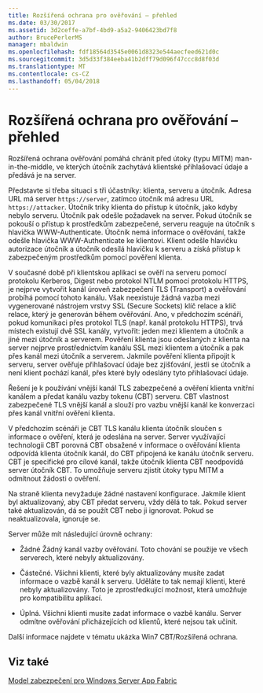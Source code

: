 ```yaml
---
title: Rozšířená ochrana pro ověřování – přehled
ms.date: 03/30/2017
ms.assetid: 3d2ceffe-a7bf-4bd9-a5a2-9406423bd7f8
author: BrucePerlerMS
manager: mbaldwin
ms.openlocfilehash: fdf18564d3545e0061d8323e544aecfeed621d0c
ms.sourcegitcommit: 3d5d33f384eeba41b2dff79d096f47ccc8d8f03d
ms.translationtype: MT
ms.contentlocale: cs-CZ
ms.lasthandoff: 05/04/2018
---
```

# <a name="extended-protection-for-authentication-overview"></a>Rozšířená ochrana pro ověřování – přehled
Rozšířená ochrana ověřování pomáhá chránit před útoky (typu MITM) man-in-the-middle, ve kterých útočník zachytává klientské přihlašovací údaje a předává je na server.  
  
 Představte si třeba situaci s tři účastníky: klienta, serveru a útočník. Adresa URL má server `https://server`, zatímco útočník má adresu URL `https://attacker`. Útočník triky klienta do přístup k útočník, jako kdyby nebylo serveru. Útočník pak odešle požadavek na server. Pokud útočník se pokouší o přístup k prostředkům zabezpečené, serveru reaguje na útočník s hlavička WWW-Authenticate. Útočník nemá informace o ověřování, takže odešle hlavička WWW-Authenticate ke klientovi. Klient odešle hlavičku autorizace útočník a útočník odesílá hlavičku k serveru a získá přístup k zabezpečeným prostředkům pomocí pověření klienta.  
  
 V současné době při klientskou aplikaci se ověří na serveru pomocí protokolu Kerberos, Digest nebo protokol NTLM pomocí protokolu HTTPS, je nejprve vytvořit kanál úroveň zabezpečení TLS (Transport) a ověřování probíhá pomocí tohoto kanálu. Však neexistuje žádná vazba mezi vygenerované nástrojem vrstvy SSL (Secure Sockets) klíč relace a klíč relace, který je generován během ověřování. Ano, v předchozím scénáři, pokud komunikaci přes protokol TLS (např. kanál protokolu HTTPS), trvá místech existují dvě SSL kanály, vytvořit: jeden mezi klientem a útočník a jiné mezi útočník a serverem. Pověření klienta jsou odeslaných z klienta na server nejprve prostřednictvím kanálu SSL mezi klientem a útočník a pak přes kanál mezi útočník a serverem. Jakmile pověření klienta připojit k serveru, server ověřuje přihlašovací údaje bez zjišťování, jestli se útočník a není klient pochází kanál, přes které byly odeslány tyto přihlašovací údaje.  
  
 Řešení je k používání vnější kanál TLS zabezpečené a ověření klienta vnitřní kanálem a předat kanálu vazby tokenu (CBT) serveru. CBT vlastnost zabezpečené TLS vnější kanál a slouží pro vazbu vnější kanál ke konverzaci přes kanál vnitřní ověření klienta.  
  
 V předchozím scénáři je CBT TLS kanálu klienta útočník sloučen s informace o ověření, která je odeslána na server. Server využívající technologii CBT porovná CBT obsažené v informace o ověřování klienta odpovídá klienta útočník kanál, do CBT připojená ke kanálu útočník serveru. CBT je specifické pro cílové kanál, takže útočník klienta CBT neodpovídá server útočník CBT. To umožňuje serveru zjistit útoky typu MITM a odmítnout žádosti o ověření.  
  
 Na straně klienta nevyžaduje žádné nastavení konfigurace. Jakmile klient byl aktualizovaný, aby CBT předat serveru, vždy dělá to tak. Pokud server také aktualizován, dá se použít CBT nebo ji ignorovat. Pokud se neaktualizovala, ignoruje se.  
  
 Server může mít následující úrovně ochrany:  
  
-   Žádné Žádný kanál vazby ověřování. Toto chování se použije ve všech serverech, které nebyly aktualizovány.  
  
-   Částečné. Všichni klienti, které byly aktualizovány musíte zadat informace o vazbě kanál k serveru. Uděláte to tak nemají klienti, které nebyly aktualizovány. Toto je zprostředkující možnost, která umožňuje pro kompatibilitu aplikací.  
  
-   Úplná. Všichni klienti musíte zadat informace o vazbě kanálu. Server odmítne ověřování přicházejících od klientů, které nejsou tak učinit.  
  
 Další informace najdete v tématu ukázka Win7 CBT/Rozšířená ochrana.  
  
## <a name="see-also"></a>Viz také  
 [Model zabezpečení pro Windows Server App Fabric](http://go.microsoft.com/fwlink/?LinkID=201279&clcid=0x409)
